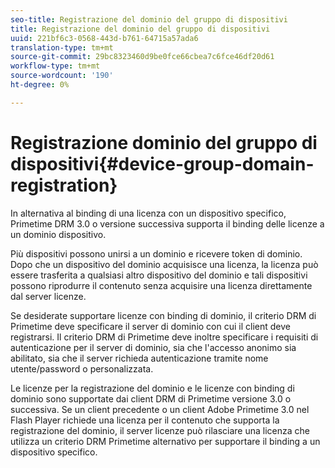 ```yaml
---
seo-title: Registrazione del dominio del gruppo di dispositivi
title: Registrazione del dominio del gruppo di dispositivi
uuid: 221bf6c3-0568-443d-b761-64715a57ada6
translation-type: tm+mt
source-git-commit: 29bc8323460d9be0fce66cbea7c6fce46df20d61
workflow-type: tm+mt
source-wordcount: '190'
ht-degree: 0%

---
```



# Registrazione dominio del gruppo di dispositivi{#device-group-domain-registration}

In alternativa al binding di una licenza con un dispositivo specifico, Primetime DRM 3.0 o versione successiva supporta il binding delle licenze a un dominio dispositivo.

Più dispositivi possono unirsi a un dominio e ricevere token di dominio. Dopo che un dispositivo del dominio acquisisce una licenza, la licenza può essere trasferita a qualsiasi altro dispositivo del dominio e tali dispositivi possono riprodurre il contenuto senza acquisire una licenza direttamente dal server licenze.

Se desiderate supportare licenze con binding di dominio, il criterio DRM di Primetime deve specificare il server di dominio con cui il client deve registrarsi. Il criterio DRM di Primetime deve inoltre specificare i requisiti di autenticazione per il server di dominio, sia che l&#39;accesso anonimo sia abilitato, sia che il server richieda autenticazione tramite nome utente/password o personalizzata.

Le licenze per la registrazione del dominio e le licenze con binding di dominio sono supportate dai client DRM di Primetime versione 3.0 o successiva. Se un client precedente o un client Adobe Primetime 3.0  nel Flash Player richiede una licenza per il contenuto che supporta la registrazione del dominio, il server licenze può rilasciare una licenza che utilizza un criterio DRM Primetime alternativo per supportare il binding a un dispositivo specifico.
